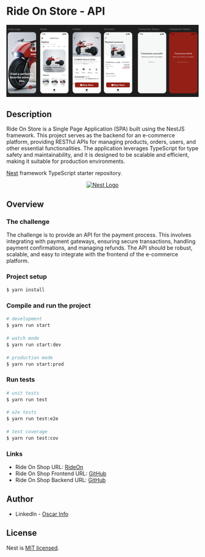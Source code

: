 # Ride On Store - API

![](./assets/figma-design.png)

## Description

Ride On Store is a Single Page Application (SPA) built using the NestJS framework. This project serves as the backend for an e-commerce platform, providing RESTful APIs for managing products, orders, users, and other essential functionalities. The application leverages TypeScript for type safety and maintainability, and it is designed to be scalable and efficient, making it suitable for production environments.

[Nest](https://github.com/nestjs/nest) framework TypeScript starter repository.

<p align="center">
  <a href="http://nestjs.com/" target="blank"><img src="https://nestjs.com/img/logo-small.svg" width="120" alt="Nest Logo" /></a>
</p>

## Overview

### The challenge

The challenge is to provide an API for the payment process. This involves integrating with payment gateways, ensuring secure transactions, handling payment confirmations, and managing refunds. The API should be robust, scalable, and easy to integrate with the frontend of the e-commerce platform.

### Project setup

```bash
$ yarn install
```

### Compile and run the project

```bash
# development
$ yarn run start

# watch mode
$ yarn run start:dev

# production mode
$ yarn run start:prod
```

### Run tests

```bash
# unit tests
$ yarn run test

# e2e tests
$ yarn run test:e2e

# test coverage
$ yarn run test:cov
```
### Links

- Ride On Shop URL: [RideOn](https://github.com/untalinfo/space-tourism-react)
- Ride On Shop Frontend URL: [GitHub](https://github.com/untalinfo/ride-on-store)
- Ride On Shop Backend URL: [GitHub](https://github.com/untalinfo/ride-on-store-backend)

## Author

- LinkedIn - [Oscar Info](https://www.linkedin.com/in/untalinfo/)


## License

Nest is [MIT licensed](https://github.com/nestjs/nest/blob/master/LICENSE).
